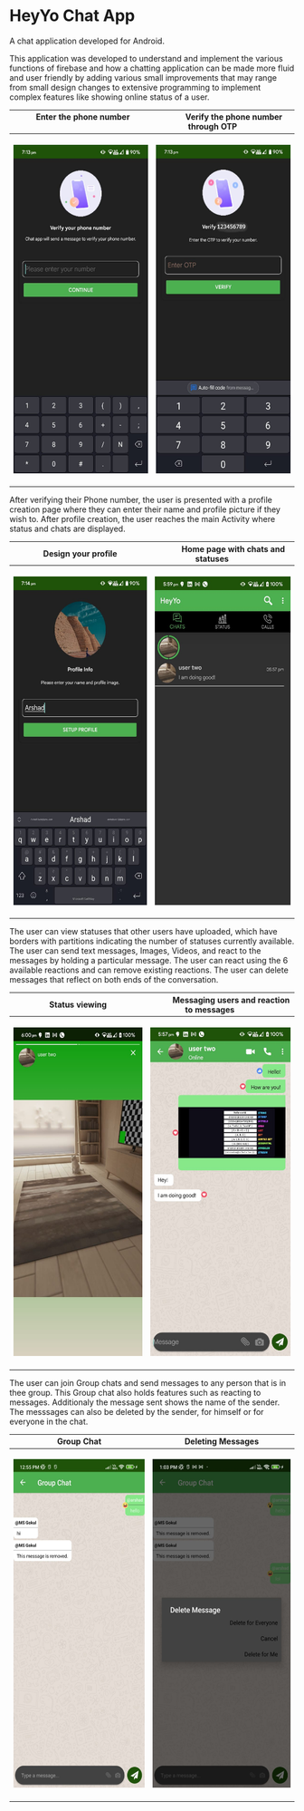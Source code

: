 # HeyYo Chat App
A chat application developed for Android.

This application was developed to understand and implement the various functions of firebase and how a chatting application can be made more fluid and user friendly by adding various small improvements that may range from small design changes to extensive programming to implement complex features like showing online status of a user.

|&nbsp;   &nbsp;   &nbsp;   &nbsp;   &nbsp;   Enter the phone number &nbsp;   &nbsp;   &nbsp;   &nbsp;   &nbsp;  |&nbsp;   &nbsp;   &nbsp;   &nbsp;   &nbsp;   Verify the phone number through OTP &nbsp;   &nbsp;   &nbsp;   &nbsp;   &nbsp;  |
| -------------------------- | -------------------------- |
| &nbsp;   &nbsp;   &nbsp;   &nbsp;   &nbsp;  <img src="doc_resources/HeyYo Screenshots (7).jpeg" width=280 height=580> &nbsp;   &nbsp;   &nbsp;   &nbsp;   &nbsp;  | &nbsp;   &nbsp;   &nbsp;   &nbsp;   &nbsp;  <img src="doc_resources/HeyYo Screenshots (6).jpg" width=280 height=580> &nbsp;   &nbsp;   &nbsp;   &nbsp;   &nbsp;  |

After verifying their Phone number, the user is presented with a profile creation page where they can enter their name and profile picture if they wish to. 
After profile creation, the user reaches the main Activity where status and chats are displayed.

|&nbsp;   &nbsp;   &nbsp;   &nbsp;   &nbsp;   Design your profile &nbsp;   &nbsp;   &nbsp;   &nbsp;   &nbsp;  |&nbsp;   &nbsp;   &nbsp;   &nbsp;   &nbsp;   Home page with chats and statuses &nbsp;   &nbsp;   &nbsp;   &nbsp;   &nbsp;  |
| -------------------------- | -------------------------- |
| &nbsp;   &nbsp;   &nbsp;   &nbsp;   &nbsp;  <img src="doc_resources/HeyYo Screenshots (5).jpeg" width=280 height=580> &nbsp;   &nbsp;   &nbsp;   &nbsp;   &nbsp;  | &nbsp;   &nbsp;   &nbsp;   &nbsp;   &nbsp;  <img src="doc_resources/HeyYo Screenshots (2).jpeg" width=280 height=580> &nbsp;   &nbsp;   &nbsp;   &nbsp;   &nbsp;  |


The user can view statuses that other users have uploaded, which have borders with partitions indicating the number of statuses currently available.
The user can send text messages, Images, Videos, and react to the messages by holding a particular message. The user can react using the 6 available reactions and can remove existing reactions. The user can delete messages that reflect on both ends of the conversation.


|&nbsp;   &nbsp;   &nbsp;   &nbsp;   &nbsp;   Status viewing &nbsp;   &nbsp;   &nbsp;   &nbsp;   &nbsp;  |&nbsp;   &nbsp;   &nbsp;   &nbsp;   &nbsp;   Messaging users and reaction to messages &nbsp;   &nbsp;   &nbsp;   &nbsp;   &nbsp;  |
| -------------------------- | -------------------------- |
| &nbsp;   &nbsp;   &nbsp;   &nbsp;   &nbsp;  <img src="doc_resources/HeyYo Screenshots (1).jpeg" width=280 height=580> &nbsp;   &nbsp;   &nbsp;   &nbsp;   &nbsp;  | &nbsp;   &nbsp;   &nbsp;   &nbsp;   &nbsp;  <img src="doc_resources/HeyYo Screenshots (3).jpeg" width=280 height=580> &nbsp;   &nbsp;   &nbsp;   &nbsp;   &nbsp;  |

The user can join Group chats and send messages to any person that is in thee group. This Group chat also holds features such as reacting to messages. Additionaly the message sent shows the name of the sender. The messsages can also be deleted by the sender, for himself or for everyone in the chat.


|&nbsp;   &nbsp;   &nbsp;   &nbsp;   &nbsp;   Group Chat &nbsp;   &nbsp;   &nbsp;   &nbsp;   &nbsp;  |&nbsp;   &nbsp;   &nbsp;   &nbsp;   &nbsp;   Deleting Messages &nbsp;   &nbsp;   &nbsp;   &nbsp;   &nbsp;  |
| -------------------------- | -------------------------- |
| &nbsp;   &nbsp;   &nbsp;   &nbsp;   &nbsp;  <img src="doc_resources/HeyYo Screenshots (8).jpeg" width=280 height=580> &nbsp;   &nbsp;   &nbsp;   &nbsp;   &nbsp;  | &nbsp;   &nbsp;   &nbsp;   &nbsp;   &nbsp;  <img src="doc_resources/HeyYo Screenshots (9).jpeg" width=280 height=580> &nbsp;   &nbsp;   &nbsp;   &nbsp;   &nbsp;  |

